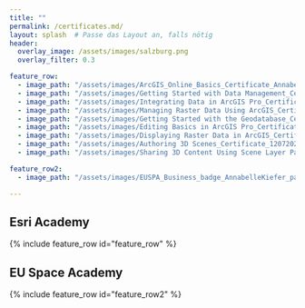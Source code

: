 ```yaml
---
title: ""
permalink: /certificates.md/
layout: splash  # Passe das Layout an, falls nötig
header:
  overlay_image: /assets/images/salzburg.png
  overlay_filter: 0.3

feature_row:
  - image_path: "/assets/images/ArcGIS_Online_Basics_Certificate_AnnabelleKiefer_page-0001.jpg"
  - image_path: "/assets/images/Getting Started with Data Management_Certificate_10152024_page-0001.jpg"
  - image_path: "/assets/images/Integrating Data in ArcGIS Pro_Certificate_10162024_page-0001.jpg"
  - image_path: "/assets/images/Managing Raster Data Using ArcGIS_Certificate_10242024_page-0001.jpg"
  - image_path: "/assets/images/Getting Started with the Geodatabase_Certificate_11052024_page-0001.jpg"
  - image_path: "/assets/images/Editing Basics in ArcGIS Pro_Certificate_11072024_page-0001.jpg"
  - image_path: "/assets/images/Displaying Raster Data in ArcGIS_Certificate_11122024_page-0001.jpg"
  - image_path: "/assets/images/Authoring 3D Scenes_Certificate_12072024.jpg"
  - image_path: "/assets/images/Sharing 3D Content Using Scene Layer Packages_Certificate_12102024.jpg"

feature_row2:
  - image_path: "/assets/images/EUSPA_Business_badge_AnnabelleKiefer_page-0001.jpg" 

---
```


<!-- Überschrift für ESRI -->
<h2>Esri Academy</h2>
{% include feature_row id="feature_row" %}

<!-- Überschrift für EUSPA -->
<h2>EU Space Academy</h2>
{% include feature_row id="feature_row2" %}


